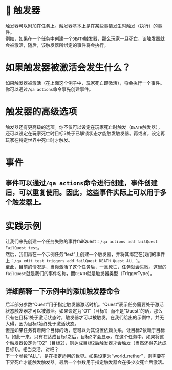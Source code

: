 # 🎁 触发器
触发器可以附加在任务上。触发器基本上是在某些事情发生时触发（执行）的事件。  
例如，如果在一个任务中创建一个```DEATH```触发器，那么玩家一旦死亡，该触发器就会被激活，随后，该触发器所绑定的事件将会执行。
# 如果触发器被激活会发生什么？
如果触发器被激活（在上面这个例子中，玩家死亡即激活），将会执行一个事件。你可以通过```/qa actions```命令事先创建事件。
# 触发器的高级选项
触发器还有更高级的选项。你不仅可以设定在玩家死亡时触发（```DEATH```触发器），还可以设定在玩家死亡时目标3处于已解锁状态才能触发触发器。再或者，设定再玩家在特定世界中死亡时才触发。  
# 事件
事件可以通过```/qa actions```命令进行创建，事件创建后，可以重复使用。因此，这些事件实际上可以用于多个触发器上。  
---
# 实践示例
让我们来先创建一个任务失败的事件failQuest：```/qa actions add failQuest FailQuest test```。  
然后，我们再在一个示例任务“test”上创建一个触发器，并将其绑定在我们的事件上：```/qa edit test triggers add failQuest DEATH Quest ALL 1```。  
至此，目前的情况是，当你激活了这个任务后，一旦死亡，任务就会失败。这里的```failQuest```就是我们的事件名称，而```DEATH```就是触发器类型（TriggerType）。  
## 详细解释一下示例中的添加触发器命令
后半部分参数“Quest”用于指定触发器激活时机。“Quest”表示任务需要处于激活状态触发器才可以被激活。如果设定为“O1”（目标1）而不是“Quest”的话，那么只有在目标1处于激活状态时，触发器才可以被触发。在我们给出的示例中，并无大碍，因为目标1始终处于激活状态。  
但是如果任务有着两个目标的话，您可以为其设置依赖关系，让目标2依赖于目标1。如此一来，只有在达成目标1之后，目标2才会显示。在这个任务中，如果将这个触发器设定为“O2”（目标2），则达成目标2后触发器才会触发（当然还得先达成目标1）。相当灵活，对吧？  
下一个参数“ALL”，是在指定适用的世界。如果设定为“world_nether”，则需要在下界死亡才能触发触发器。最后一个参数用于指定触发器会在多少次死亡后激活。